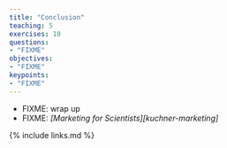 ```yaml
---
title: "Conclusion"
teaching: 5
exercises: 10
questions:
- "FIXME"
objectives:
- "FIXME"
keypoints:
- "FIXME"
---
```


*   FIXME: wrap up
*   FIXME: *[Marketing for Scientists][kuchner-marketing]*

{% include links.md %}
